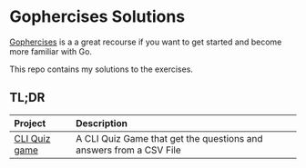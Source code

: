# Gophercises Solutions
[Gophercises]("https://gophercises.com") is a a great recourse if you want to get started and become more familiar with Go.

This repo contains my solutions to the exercises.

## TL;DR

| Project     | Description 
| :---       |    :----   
| [CLI Quiz game](https://github.com/koioannis/Gophercises-Solutions/tree/main/quiz_game)      | A CLI Quiz Game that get the questions and answers from a CSV File
